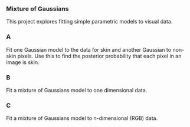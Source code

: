 ### Mixture of Gaussians

This project explores fitting simple parametric models to visual data.

### A
Fit one Gaussian model to the data for skin and another Gaussian to non-skin pixels. Use this to find the posterior probability that each pixel in an image is skin.

### B
Fit a mixture of Gaussians model to one dimensional data.

### C
Fit a mixture of Gaussians model to n-dimensional (RGB) data.